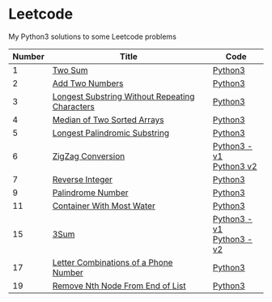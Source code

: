 # Leetcode
My Python3 solutions to some Leetcode problems

| Number | Title                                            | Code |
| ------ | ------------------------------------------------ | ---- |
| 1      | [Two Sum](https://leetcode.com/problems/two-sum) | [Python3](https://github.com/TomBombadilV/leetcode-problems/blob/master/two_sum.py) |
| 2      | [Add Two Numbers](https://leetcode.com/problems/add-two-numbers) | [Python3](https://github.com/TomBombadilV/leetcode-problems/blob/master/add-two-numbers.py) |
| 3      | [Longest Substring Without Repeating Characters](https://leetcode.com/problems/longest-substring-without-repeating-characters) | [Python3](https://github.com/TomBombadilV/leetcode-problems/blob/master/longest-substring-without-repeating-characters.py) |
| 4      | [Median of Two Sorted Arrays](https://leetcode.com/problems/median-of-two-sorted-arrays) | [Python3](https://github.com/TomBombadilV/leetcode-problems/blob/master/median-of-two-sorted-arrays.py) |
| 5      | [Longest Palindromic Substring](https://leetcode.com/problems/longest-palindromic-substring) | [Python3](https://github.com/TomBombadilV/leetcode-problems/blob/master/longest-palindromic-substring.py) |
| 6      | [ZigZag Conversion](https://leetcode.com/problems/zigzag-conversion) | [Python3 - v1](https://github.com/TomBombadilV/leetcode-problems/blob/master/zig-zag-conversion-1.py)<br>[Python3 v2](https://github.com/TomBombadilV/leetcode-problems/blob/master/zig-zag-conversion-2.py) |
| 7      | [Reverse Integer](https://leetcode.com/problems/reverse-integer/) | [Python3](https://github.com/TomBombadilV/leetcode-problems/blob/master/reverse-integer.py) |
| 9      | [Palindrome Number](https://leetcode.com/problems/palindrome-number) | [Python3](https://github.com/TomBombadilV/leetcode-problems/blob/master/palindrome-number.py) |
| 11     | [Container With Most Water](https://leetcode.com/problems/container-with-most-water) | [Python3](https://github.com/TomBombadilV/leetcode-problems/blob/master/container-with-most-water.py) |
| 15     | [3Sum](https://leetcode.com/problems/3sumi)      | [Python3 - v1](https://github.com/TomBombadilV/leetcode-problems/blob/master/solutions/three-sum.py)<br>[Python3 - v2](https://github.com/TomBombadilV/leetcode-problems/blob/master/solutions/three-sum-2.py#L5i) |
| 17     | [Letter Combinations of a Phone Number](https://leetcode.com/problems/letter-combinations-of-a-phone-number) | [Python3](https://github.com/TomBombadilV/leetcode-problems/blob/master/solutions/letter-combinations.py) |
| 19     | [Remove Nth Node From End of List](https://leetcode.com/problems/remove-nth-node-from-end-of-list) | [Python3](https://github.com/TomBombadilV/leetcode-problems/blob/master/solutions/remove-nth-node-from-end.py) |
